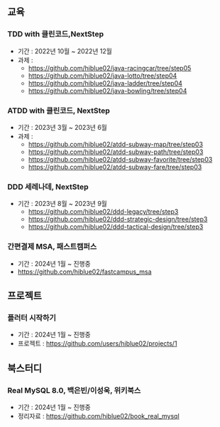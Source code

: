 ## 교육 
### TDD with 클린코드,NextStep
- 기간 : 2022년 10월 ~ 2022년 12월
-  과제 :
   - https://github.com/hiblue02/java-racingcar/tree/step05
   - https://github.com/hiblue02/java-lotto/tree/step04
   - https://github.com/hiblue02/java-ladder/tree/step04
   - https://github.com/hiblue02/java-bowling/tree/step04
### ATDD with 클린코드, NextStep
- 기간 : 2023년 3월 ~ 2023년 6월
- 과제 : 
  - https://github.com/hiblue02/atdd-subway-map/tree/step03
  - https://github.com/hiblue02/atdd-subway-path/tree/step03
  - https://github.com/hiblue02/atdd-subway-favorite/tree/step03
  - https://github.com/hiblue02/atdd-subway-fare/tree/step03
### DDD 세레나데, NextStep
- 기간 : 2023년 8월 ~ 2023년 9월
  - https://github.com/hiblue02/ddd-legacy/tree/step3
  - https://github.com/hiblue02/ddd-strategic-design/tree/step3
  - https://github.com/hiblue02/ddd-tactical-design/tree/step3
### 간편결제 MSA, 패스트캠퍼스
  - 기간 : 2024년 1월 ~ 진행중
  - https://github.com/hiblue02/fastcampus_msa
## 프로젝트
### 플러터 시작하기
- 기간 : 2024년 1월 ~ 진행중
- 프로젝트 : https://github.com/users/hiblue02/projects/1
## 북스터디
### Real MySQL 8.0, 백은빈/이성욱, 위키북스
- 기간 : 2024년 1월 ~ 진행중
- 정리자료 : https://github.com/hiblue02/book_real_mysql  
